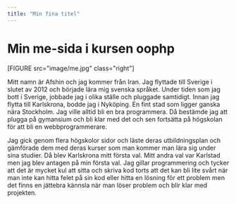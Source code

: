 ```yaml
---
title: "Min fina titel"
---
```

Min me-sida i kursen oophp
=========================

[FIGURE src="image/me.jpg" class="right"]

Mitt namn är Afshin och jag kommer från Iran. Jag flyttade till Sverige i slutet av 2012 och började lära mig svenska språket. Under tiden som jag bott i Sverige, jobbade jag i olika ställe och pluggade samtidigt. Innan jag flytta till Karlskrona, bodde jag i Nyköping. En fint stad som ligger ganska nära Stockholm. Jag ville alltid bli en bra programmera. Då bestämde jag att plugga på gymansium och bli klar med det och sen fortsätta på högskolan för att bli en webbprogrammerare.

Jag gick genom flera högskolor sidor och läste deras utbildningsplan och gämförade dem med deras kurser som man kommer man lära sig under sina studier. Då blev Karlskrona mitt första val. Mitt andra val var Karlstad men jag blev antagen på min första val. Jag gillar programmering och tycker att det är mycket kul att sitta och skriva kod torts att det kan bli lite svårt när man inte kan hitta felet på sin kod eller hitta en lösning för ett problem men det finns en jättebra kännsla när man löser problem och blir klar med projekten.

